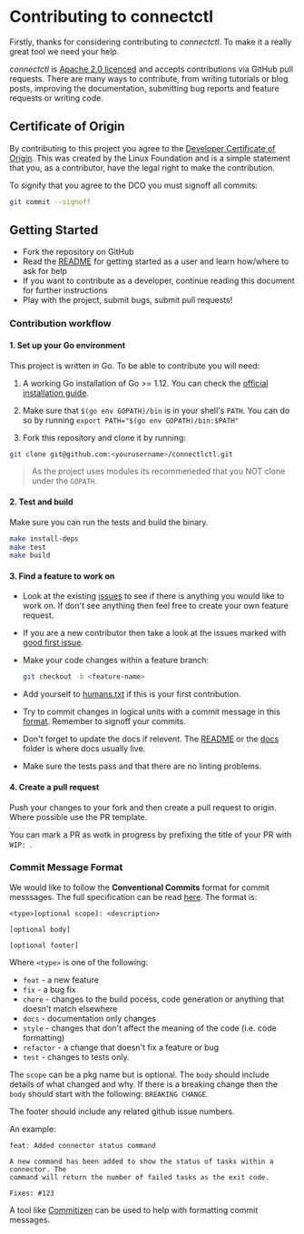 # Contributing to connectctl

Firstly, thanks for considering contributing to *connectctl*. To make it a really 
great tool we need your help.

*connectctl* is [Apache 2.0 licenced](LICENSE) and accepts contributions via GitHub
pull requests. There are many ways to contribute, from writing tutorials or blog posts, 
improving the documentation, submitting bug reports and feature requests or writing code.


## Certificate of Origin

By contributing to this project you agree to the [Developer Certificate of
Origin](https://developercertificate.org/). This was created by the Linux
Foundation and is a simple statement that you, as a contributor, have the legal 
right to make the contribution. 

To signify that you agree to the DCO you must signoff all commits:

```bash
git commit --signoff
```

## Getting Started

- Fork the repository on GitHub
- Read the [README](README.md) for getting started as a user and learn how/where to ask for help
- If you want to contribute as a developer, continue reading this document for further instructions
- Play with the project, submit bugs, submit pull requests!

### Contribution workflow

#### 1. Set up your Go environment

This project is written in Go. To be able to contribute you will need:

1. A working Go installation of Go >= 1.12. You can check the
[official installation guide](https://golang.org/doc/install).

2. Make sure that `$(go env GOPATH)/bin` is in your shell's `PATH`. You can do so by
   running `export PATH="$(go env GOPATH)/bin:$PATH"`

3. Fork this repository and clone it by running:

```bash
git clone git@github.com:<yourusername>/connectlctl.git
```

> As the project uses modules its recommeneded that you NOT clone under the `GOPATH`.

#### 2. Test and build

Make sure you can run the tests and build the binary.

```bash
make install-deps
make test
make build
```

#### 3. Find a feature to work on

- Look at the existing [issues](https://github.com/90poe/connectctl/issues) to see if there is anything
you would like to work on. If don't see anything then feel free to create your own feature request.

- If you are a new contributor then take a look at the issues marked 
with [good first issue](https://github.com/90poe/connectctl/labels/good%20first%20issue).

- Make your code changes within a feature branch:

    ```bash
    git checkout -b <feature-name>
    ```

- Add yourself to [humans.txt](humans.txt) if this is your first contribution.

- Try to commit changes in logical units with a commit message in this [format](#format-of-the-commit-message). Remember
to signoff your commits.

- Don't forget to update the docs if relevent. The [README](README.md) or the [docs](docs/) folder is where docs usually live.

- Make sure the tests pass and that there are no linting problems.

#### 4. Create a pull request

Push your changes to your fork and then create a pull request to origin. Where possible use the PR template.

You can mark a PR as wotk in progress by prefixing the title of your PR with `WIP: `.


### Commit Message Format

We would like to follow the **Conventional Commits** format for commit messsages. The full specification can be 
read [here](https://www.conventionalcommits.org/en/v1.0.0-beta.3/). The format is:

```
<type>[optional scope]: <description>

[optional body]

[optional footer]
```

Where `<type>` is one of the following:
* `feat` - a new feature
* `fix` - a bug fix
* `chore` - changes to the build pocess, code generation or anything that doesn't match elsewhere
* `docs` - documentation only changes
* `style` - changes that don't affect the meaning of the code (i.e. code formatting)
* `refactor` - a change that doesn't fix a feature or bug
* `test` - changes to tests only.

The `scope` can be a pkg name but is optional.
The `body` should include details of what changed and why. If there is a breaking change then the `body` should start with the 
following: `BREAKING CHANGE`.

The footer should include any related github issue numbers.

An example:

```text
feat: Added connector status command

A new command has been added to show the status of tasks within a connector. The
command will return the number of failed tasks as the exit code.

Fixes: #123
```

A tool like [Commitizen](https://github.com/commitizen/cz-cli) can be used to help with formatting commit messages.

